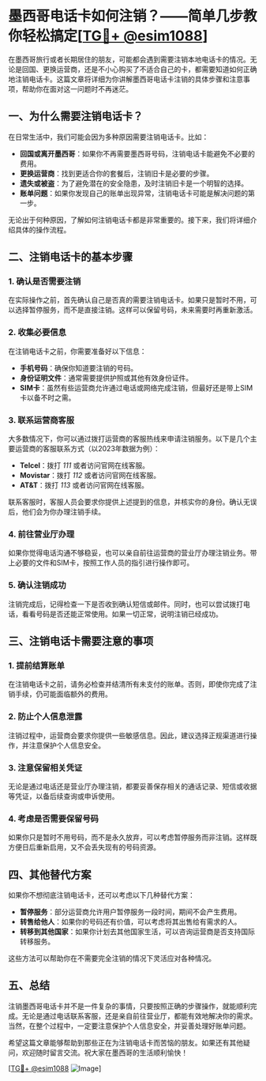 # 墨西哥电话卡如何注销？——简单几步教你轻松搞定[[TG💪+ @esim1088](https://t.me/s/esim1088)]

在墨西哥旅行或者长期居住的朋友，可能都会遇到需要注销本地电话卡的情况。无论是回国、更换运营商，还是不小心购买了不适合自己的卡，都需要知道如何正确地注销电话卡。这篇文章将详细为你讲解墨西哥电话卡注销的具体步骤和注意事项，帮助你在面对这一问题时不再迷茫。

## 一、为什么需要注销电话卡？

在日常生活中，我们可能会因为多种原因需要注销电话卡。比如：

- **回国或离开墨西哥**：如果你不再需要墨西哥号码，注销电话卡能避免不必要的费用。
- **更换运营商**：找到更适合你的套餐后，注销旧卡是必要的步骤。
- **遗失或被盗**：为了避免潜在的安全隐患，及时注销旧卡是一个明智的选择。
- **账单问题**：如果你发现自己的账单出现异常，注销电话卡可能是解决问题的第一步。

无论出于何种原因，了解如何注销电话卡都是非常重要的。接下来，我们将详细介绍具体的操作流程。

## 二、注销电话卡的基本步骤

### 1. 确认是否需要注销

在实际操作之前，首先确认自己是否真的需要注销电话卡。如果只是暂时不用，可以选择暂停服务，而不是直接注销。这样可以保留号码，未来需要时再重新激活。

### 2. 收集必要信息

在注销电话卡之前，你需要准备好以下信息：

- **手机号码**：确保你知道要注销的号码。
- **身份证明文件**：通常需要提供护照或其他有效身份证件。
- **SIM卡**：虽然有些运营商允许通过电话或网络完成注销，但最好还是带上SIM卡以备不时之需。

### 3. 联系运营商客服

大多数情况下，你可以通过拨打运营商的客服热线来申请注销服务。以下是几个主要运营商的客服联系方式（以2023年数据为例）：

- **Telcel**：拨打 *111* 或者访问官网在线客服。
- **Movistar**：拨打 *112* 或者访问官网在线客服。
- **AT&T**：拨打 *113* 或者访问官网在线客服。

联系客服时，客服人员会要求你提供上述提到的信息，并核实你的身份。确认无误后，他们会为你办理注销手续。

### 4. 前往营业厅办理

如果你觉得电话沟通不够稳妥，也可以亲自前往运营商的营业厅办理注销业务。带上必要的文件和SIM卡，按照工作人员的指引进行操作即可。

### 5. 确认注销成功

注销完成后，记得检查一下是否收到确认短信或邮件。同时，也可以尝试拨打电话，看看号码是否还能正常使用。如果一切正常，说明注销已经成功。

## 三、注销电话卡需要注意的事项

### 1. 提前结算账单

在注销电话卡之前，请务必检查并结清所有未支付的账单。否则，即使你完成了注销手续，仍可能面临额外的费用。

### 2. 防止个人信息泄露

注销过程中，运营商会要求你提供一些敏感信息。因此，建议选择正规渠道进行操作，并注意保护个人信息安全。

### 3. 注意保留相关凭证

无论是通过电话还是营业厅办理注销，都要妥善保存相关的通话记录、短信或收据等凭证，以备后续查询或申诉使用。

### 4. 考虑是否需要保留号码

如果你只是暂时不用号码，而不是永久放弃，可以考虑暂停服务而非注销。这样既方便日后重新启用，又不会丢失现有的号码资源。

## 四、其他替代方案

如果你不想彻底注销电话卡，还可以考虑以下几种替代方案：

- **暂停服务**：部分运营商允许用户暂停服务一段时间，期间不会产生费用。
- **转售给他人**：如果你的号码还有价值，可以考虑将其出售给有需求的人。
- **转移到其他国家**：如果你计划去其他国家生活，可以咨询运营商是否支持国际转移服务。

这些方法可以帮助你在不需要完全注销的情况下灵活应对各种情况。

## 五、总结

注销墨西哥电话卡并不是一件复杂的事情，只要按照正确的步骤操作，就能顺利完成。无论是通过电话联系客服，还是亲自前往营业厅，都能有效地解决你的需求。当然，在整个过程中，一定要注意保护个人信息安全，并妥善处理好账单问题。

希望这篇文章能够帮助到那些正在为注销电话卡而苦恼的朋友。如果还有其他疑问，欢迎随时留言交流。祝大家在墨西哥的生活顺利愉快！

[[TG💪+ @esim1088](https://t.me/s/esim1088) ![Image](https://i.postimg.cc/4NQfJmqS/Snipaste-2025-05-13-00-14-12.png)]